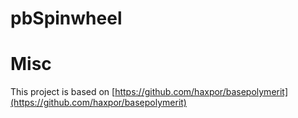 # pbSpinwheel 
<project description here>

# Misc
This project is based on [https://github.com/haxpor/basepolymerit](https://github.com/haxpor/basepolymerit)
